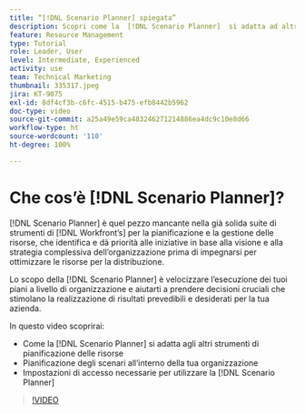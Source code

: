 ```yaml
---
title: “[!DNL Scenario Planner] spiegata”
description: Scopri come la  [!DNL Scenario Planner]  si adatta ad altri strumenti di pianificazione delle risorse. Quindi scopri come configurare  [!DNL Scenario Planner].
feature: Resource Management
type: Tutorial
role: Leader, User
level: Intermediate, Experienced
activity: use
team: Technical Marketing
thumbnail: 335317.jpeg
jira: KT-9075
exl-id: 8df4cf3b-c6fc-4515-b475-efb8442b5962
doc-type: video
source-git-commit: a25a49e59ca483246271214886ea4dc9c10e8d66
workflow-type: ht
source-wordcount: '110'
ht-degree: 100%

---
```


# Che cos’è [!DNL Scenario Planner]?

[!DNL Scenario Planner] è quel pezzo mancante nella già solida suite di strumenti di [!DNL Workfront’s] per la pianificazione e la gestione delle risorse, che identifica e dà priorità alle iniziative in base alla visione e alla strategia complessiva dell’organizzazione prima di impegnarsi per ottimizzare le risorse per la distribuzione.

Lo scopo della [!DNL Scenario Planner] è velocizzare l’esecuzione dei tuoi piani a livello di organizzazione e aiutarti a prendere decisioni cruciali che stimolano la realizzazione di risultati prevedibili e desiderati per la tua azienda.

In questo video scoprirai:

* Come la [!DNL Scenario Planner] si adatta agli altri strumenti di pianificazione delle risorse
* Pianificazione degli scenari all’interno della tua organizzazione
* Impostazioni di accesso necessarie per utilizzare la [!DNL Scenario Planner]

>[!VIDEO](https://video.tv.adobe.com/v/335317/?quality=12&learn=on)
